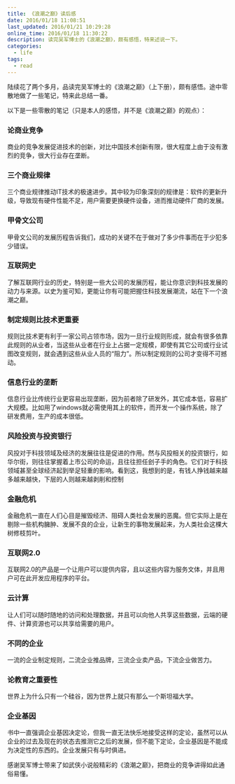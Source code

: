 ```yaml
---
title: 《浪潮之巅》读后感
date: 2016/01/18 11:08:51
last_updated: 2016/01/21 10:29:28
online_time: 2016/01/18 11:30:22
description: 读完吴军博士的《浪潮之巅》，颇有感悟，特来述说一下。
categories:
  - life
tags:
  - read
---
```


陆续花了两个多月，品读完吴军博士的《浪潮之巅》（上下册），颇有感悟。途中零散地做了一些笔记，特来此总结一番。

以下是一些零散的笔记（只是本人的感悟，并不是《浪潮之巅》的观点）：
### 论商业竞争
商业的竞争发展促进技术的创新，对比中国技术创新有限，很大程度上由于没有激烈的竞争，很大行业存在垄断。

### 三个商业规律
三个商业规律推动IT技术的极速进步。其中较为印象深刻的规律是：软件的更新升级，导致现有硬件性能不足，用户需要更换硬件设备，进而推动硬件厂商的发展。

### 甲骨文公司
甲骨文公司的发展历程告诉我们，成功的关键不在于做对了多少件事而在于少犯多少错误。

### 互联网史
了解互联网行业的历史，特别是一些大公司的发展历程，能让你意识到科技发展的动力与来源。以史为鉴可知，更能让你有可能把握住科技发展潮流，站在下一个浪潮之巅。

### 制定规则比技术更重要
规则比技术更有利于一家公司占领市场，因为一旦行业规则形成，就会有很多依靠此规则的从业者，当这些从业者在行业上占据一定规模，即使有其它公司或行业试图改变规则，就会遇到这些从业人员的“阻力”。所以制定规则的公司才变得不可撼动。

### 信息行业的垄断
信息行业比传统行业更容易出现垄断，因为前者除了研发外，其它成本低，容易扩大规模。比如用了windows就必需使用其上的软件，而开发一个操作系统，除了研发费用，生产的成本很低。

### 风险投资与投资银行
风投对于科技领域及经济的发展往往是促进的作用。然与风投相关的投资银行，如华尔街，则往往掌握着上市公司的命运，且往往担任刽子手的角色。它们对于科技领域甚至全球经济起到举足轻重的影响。看到这，我想到的是，有钱人挣钱越来越多越来越快，下层的人则越来越剥削和控制

### 金融危机
金融危机一直在人们心目是摧毁经济、阻碍人类社会发展的恶魔。但它实际上是在剔除一些机构臃肿、发展不良的企业，让新生的事物发展起来，为人类社会这棵大树修枝剪叶。

### 互联网2.0
互联网2.0的产品是一个让用户可以提供内容，且以这些内容为服务文体，并且用户可在此开发应用程序的平台。

### 云计算
让人们可以随时随地的访问和处理数据，并且可以向他人共享这些数据，云端的硬件、计算资源也可以共享给需要的用户。

### 不同的企业
一流的企业制定规则，二流企业推品牌，三流企业卖产品，下流企业做苦力。

### 论教育之重要性
世界上为什么只有一个硅谷，因为世界上就只有那么一个斯坦福大学。

### 企业基因
书中一直强调企业基因决定论，但我一直无法快乐地接受这样的定论，虽然可以从企业的过去及现在的状态去推测它之后的发展，但不能下定论，企业基因是不能成为决定性的东西的。企业发展只有与时俱进。

感谢吴军博士带来了如武侠小说般精彩的《浪潮之巅》，把商业的竞争讲得如此通俗易懂。
